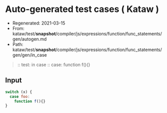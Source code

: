 # Auto-generated test cases ( Kataw )
- Regenerated: 2021-03-15
- From: kataw/test/__snapshot__/compiler/js/expressions/function/func_statements/gen/autogen.md
- Path: kataw/test/__snapshot__/compiler/js/expressions/function/func_statements/gen/gen/in_case
> :: test: in case
> :: case: function f(){}
## Input

`````js
switch (x) {
  case foo:
    function f(){}
}
`````
